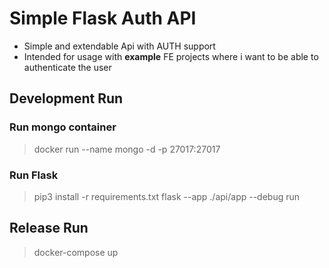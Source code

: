 # Simple Flask Auth API

- Simple and extendable Api with AUTH support
- Intended for usage with **example** FE projects where i want to be able to authenticate the user

## Development Run

### Run mongo container
> docker run --name mongo -d -p 27017:27017

### Run Flask
> pip3 install -r requirements.txt
> flask --app ./api/app --debug run

## Release Run
> docker-compose up